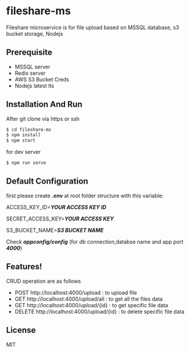 # fileshare-ms
Fileshare microservice is for file upload based on MSSQL database, s3 bucket storage, Nodejs

## Prerequisite
  - MSSQL server
  - Redis server
  - AWS S3 Bucket Creds
  - Nodejs latest lts

## Installation And Run
 
After git clone via https or ssh
```sh
$ cd fileshare-ms
$ npm install
$ npm start
```

for dev server
```sh
$ npm run serve
```

## Default Configuration
  
first please create ***.env*** at root folder structure with this variable:

ACCESS_KEY_ID=***YOUR ACCESS KEY ID***

SECRET_ACCESS_KEY=***YOUR ACCESS KEY***

S3_BUCKET_NAME=***S3 BUCKET NAME***
  
Check ***appconfig/config*** (for db connection,databse name and app port ***4000***)

## Features!
CRUD operation are as follows
  - POST http://localhost:4000/upload : to upload file
  - GET http://localhost:4000/upload/all : to get all the files data
  - GET http://localhost:4000/upload/{id} : to get specific file data
  - DELETE http://localhost:4000/upload/{id} : to delete specific file data

License
----
MIT